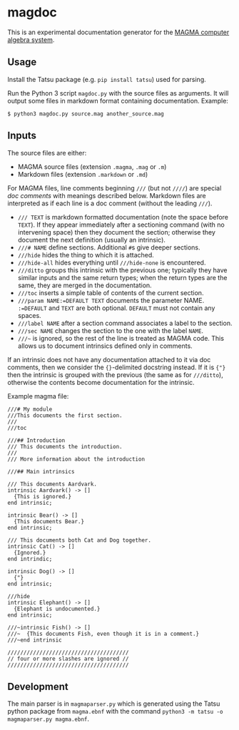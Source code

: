 # magdoc

This is an experimental documentation generator for the [MAGMA computer algebra system](http://magma.maths.usyd.edu.au/magma).

## Usage

Install the Tatsu package (e.g. `pip install tatsu`) used for parsing.

Run the Python 3 script `magdoc.py` with the source files as arguments. It will output some files in markdown format containing documentation. Example:

```
$ python3 magdoc.py source.mag another_source.mag
```

## Inputs

The source files are either:
- MAGMA source files (extension `.magma`, `.mag` or `.m`)
- Markdown files (extension `.markdown` or `.md`)

For MAGMA files, line comments beginning `///` (but not `////`) are special *doc comments* with meanings described below. Markdown files are interpreted as if each line is a doc comment (without the leading `///`).

- `/// TEXT` is markdown formatted documentation (note the space before `TEXT`). If they appear immediately after a sectioning command (with no intervening space) then they document the section; otherwise they document the next definition (usually an intrinsic).
- `///# NAME` define sections. Additional `#`s give deeper sections.
- `///hide` hides the thing to which it is attached.
- `///hide-all` hides everything until `///hide-none` is encountered.
- `///ditto` groups this intrinsic with the previous one; typically they have similar inputs and the same return types; when the return types are the same, they are merged in the documentation.
- `///toc` inserts a simple table of contents of the current section.
- `///param NAME:=DEFAULT TEXT` documents the parameter NAME. `:=DEFAULT` and `TEXT` are both optional. `DEFAULT` must not contain any spaces.
- `///label NAME` after a section command associates a label to the section.
- `///sec NAME` changes the section to the one with the label `NAME`.
- `///~` is ignored, so the rest of the line is treated as MAGMA code. This allows us to document intrinsics defined only in comments.

If an intrinsic does not have any documentation attached to it via doc comments, then we consider the `{}`-delimited docstring instead. If it is `{"}` then the intrinsic is grouped with the previous (the same as for `///ditto`), otherwise the contents become documentation for the intrinsic.

Example magma file:
```
///# My module
///This documents the first section.
///
///toc

///## Introduction
/// This documents the introduction.
///
/// More information about the introduction

///## Main intrinsics

/// This documents Aardvark.
intrinsic Aardvark() -> []
  {This is ignored.}
end intrinsic;

intrinsic Bear() -> []
  {This documents Bear.}
end intrinsic;

/// This documents both Cat and Dog together.
intrinsic Cat() -> []
  {Ignored.}
end intrindic;

intrinsic Dog() -> []
  {"}
end intrinsic;

///hide
intrinsic Elephant() -> []
  {Elephant is undocumented.}
end intrinsic;

///~intrinsic Fish() -> []
///~  {This documents Fish, even though it is in a comment.}
///~end intrinsic

//////////////////////////////////////
// four or more slashes are ignored //
//////////////////////////////////////
```

## Development

The main parser is in `magmaparser.py` which is generated using the Tatsu python package from `magma.ebnf` with the command `python3 -m tatsu -o magmaparser.py magma.ebnf`.
